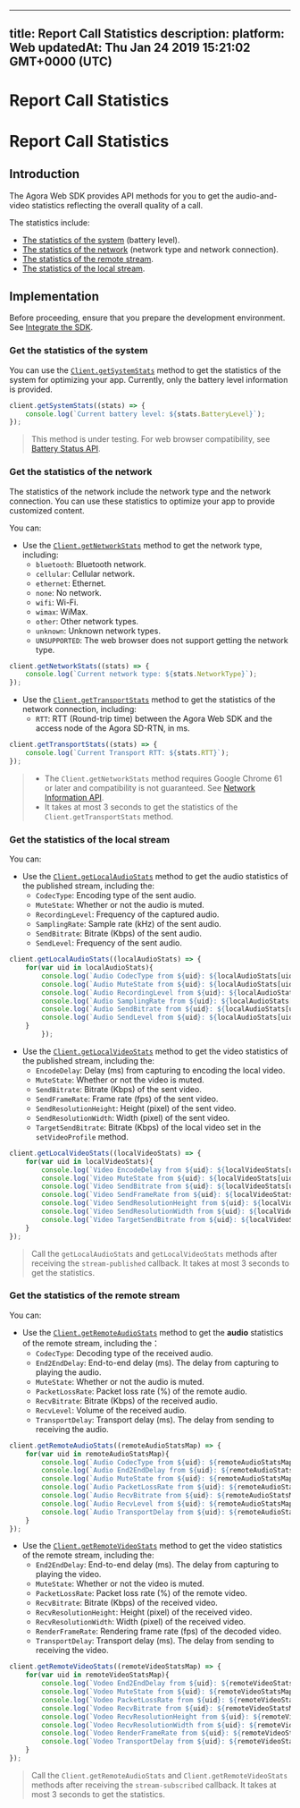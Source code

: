 
---
title: Report Call Statistics
description: 
platform: Web
updatedAt: Thu Jan 24 2019 15:21:02 GMT+0000 (UTC)
---
# Report Call Statistics
# Report Call Statistics

## Introduction

The Agora Web SDK provides API methods for you to get the audio-and-video statistics reflecting the overall quality of a call. 

The statistics include:

- [The statistics of the system](#system_statistics) (battery level).
- [The statistics of the network](#network_statistics) (network type and network connection).
- [The statistics of the remote stream](#local_stream_statistics).
- [The statistics of the local stream](#remote_stream_statistics).

## Implementation

Before proceeding, ensure that you prepare the development environment. See [Integrate the SDK](../../en/Video/web_prepare.md).

<a name ="system_statistics"></a>
### Get the statistics of the system

You can use the [`Client.getSystemStats`](https://docs.agora.io/en/Video/API%20Reference/web/interfaces/agorartc.client.html#getsystemstats) method to get the statistics of the system for optimizing your app. Currently, only the battery level information is provided.

```javascript
client.getSystemStats((stats) => {
	console.log(`Current battery level: ${stats.BatteryLevel}`);
});
```

> This method is under testing. For web browser compatibility, see [Battery Status API](https://developer.mozilla.org/en-US/docs/Web/API/Battery_Status_API).

<a name ="network_statistics"></a>
### Get the statistics of the network

The statistics of the network include the network type and the network connection. You can use these statistics to optimize your app to provide customized content.

You can:  

- Use the [`Client.getNetworkStats`](https://docs.agora.io/en/Video/API%20Reference/web/interfaces/agorartc.client.html#getnetworkstats) method to get the network type, including:
  - `bluetooth`: Bluetooth network.
  - `cellular`: Cellular network.
  - `ethernet`: Ethernet.
  - `none`: No network.
  - `wifi`: Wi-Fi.
  - `wimax`: WiMax.
  - `other`: Other network types.
  - `unknown`: Unknown network types.
  - `UNSUPPORTED`: The web browser does not support getting the network type.

```javascript 
client.getNetworkStats((stats) => {                        
	console.log(`Current network type: ${stats.NetworkType}`); 
});                                                        
```

- Use the [`Client.getTransportStats`](https://docs.agora.io/en/Video/API%20Reference/web/interfaces/agorartc.client.html#gettransportstats) method to get the statistics of the network connection, including:
  - `RTT`: RTT (Round-trip time) between the Agora Web SDK and the access node of the Agora SD-RTN, in ms.

```javascript
client.getTransportStats((stats) => {
	console.log(`Current Transport RTT: ${stats.RTT}`);
});                           
```

> - The `Client.getNetworkStats` method requires Google Chrome 61 or later and compatibility is not guaranteed. See [Network Information API](https://developer.mozilla.org/en-US/docs/Web/API/Network_Information_API).
> - It takes at most 3 seconds to get the statistics of the `Client.getTransportStats` method.

<a name ="local_stream_statistics"></a>
### Get the statistics of the local stream

You can: 

- Use the [`Client.getLocalAudioStats`](https://docs.agora.io/en/Video/API%20Reference/web/interfaces/agorartc.client.html#getlocalaudiostats) method to get the audio statistics of the published stream, including the:
  - `CodecType`: Encoding type of the sent audio.
  - `MuteState`: Whether or not the audio is muted.
  - `RecordingLevel`: Frequency of the captured audio.
  - `SamplingRate`: Sample rate (kHz) of the sent audio.
  - `SendBitrate`: Bitrate (Kbps) of the sent audio.
  - `SendLevel`: Frequency of the sent audio.

```javascript
client.getLocalAudioStats((localAudioStats) => {
	for(var uid in localAudioStats){
		console.log(`Audio CodecType from ${uid}: ${localAudioStats[uid].CodecType}`);
		console.log(`Audio MuteState from ${uid}: ${localAudioStats[uid].MuteState}`);
		console.log(`Audio RecordingLevel from ${uid}: ${localAudioStats[uid].RecordingLevel}`);
		console.log(`Audio SamplingRate from ${uid}: ${localAudioStats[uid].SamplingRate}`);
		console.log(`Audio SendBitrate from ${uid}: ${localAudioStats[uid].SendBitrate}`);
		console.log(`Audio SendLevel from ${uid}: ${localAudioStats[uid].SendLevel}`);
	}
		});
```

- Use the [`Client.getLocalVideoStats`](https://docs.agora.io/en/Video/API%20Reference/web/interfaces/agorartc.client.html#getlocalvideostats) method to get the video statistics of the published stream, including the:
  - `EncodeDelay`: Delay (ms) from capturing to encoding the local video.
  - `MuteState`: Whether or not the video is muted.
  - `SendBitrate`: Bitrate (Kbps) of the sent video.
  - `SendFrameRate`: Frame rate (fps) of the sent video.
  - `SendResolutionHeight`: Height (pixel) of the sent video.
  - `SendResolutionWidth`: Width (pixel) of the sent video.
  - `TargetSendBitrate`: Bitrate (Kbps) of the local video set in the `setVideoProfile` method.

```javascript
client.getLocalVideoStats((localVideoStats) => {
	for(var uid in localVideoStats){
		console.log(`Video EncodeDelay from ${uid}: ${localVideoStats[uid].EncodeDelay}`);
		console.log(`Video MuteState from ${uid}: ${localVideoStats[uid].MuteState}`);
		console.log(`Video SendBitrate from ${uid}: ${localVideoStats[uid].SendBitrate}`);
		console.log(`Video SendFrameRate from ${uid}: ${localVideoStats[uid].SendFrameRate}`);
		console.log(`Video SendResolutionHeight from ${uid}: ${localVideoStats[uid].SendResolutionHeight}`);
		console.log(`Video SendResolutionWidth from ${uid}: ${localVideoStats[uid].SendResolutionWidth}`);
		console.log(`Video TargetSendBitrate from ${uid}: ${localVideoStats[uid].TargetSendBitrate}`);
	}
});
```

> Call the `getLocalAudioStats` and `getLocalVideoStats` methods after receiving the `stream-published` callback. It takes at most 3 seconds to get the statistics.

<a name ="remote_stream_statistics"></a>
### Get the statistics of the remote stream

You can: 

- Use the [`Client.getRemoteAudioStats`](https://docs.agora.io/en/Video/API%20Reference/web/interfaces/agorartc.client.html#getremoteaudiostats) method to get the **audio** statistics of the remote stream, including the：
  - `CodecType`: Decoding type of the received audio.
  - `End2EndDelay`: End-to-end delay (ms). The delay from capturing to playing the audio.
  - `MuteState`: Whether or not the audio is muted.
  - `PacketLossRate`: Packet loss rate (%) of the remote audio.
  - `RecvBitrate`: Bitrate (Kbps) of the received audio.
  - `RecvLevel`: Volume of the received audio.
  - `TransportDelay`: Transport delay (ms). The delay from sending to receiving the audio.

```javascript
client.getRemoteAudioStats((remoteAudioStatsMap) => {
	for(var uid in remoteAudioStatsMap){
		console.log(`Audio CodecType from ${uid}: ${remoteAudioStatsMap[uid].CodecType}`);
		console.log(`Audio End2EndDelay from ${uid}: ${remoteAudioStatsMap[uid].End2EndDelay}`);
		console.log(`Audio MuteState from ${uid}: ${remoteAudioStatsMap[uid].MuteState}`);
		console.log(`Audio PacketLossRate from ${uid}: ${remoteAudioStatsMap[uid].PacketLossRate}`);
		console.log(`Audio RecvBitrate from ${uid}: ${remoteAudioStatsMap[uid].RecvBitrate}`);
		console.log(`Audio RecvLevel from ${uid}: ${remoteAudioStatsMap[uid].RecvLevel}`);
		console.log(`Audio TransportDelay from ${uid}: ${remoteAudioStatsMap[uid].TransportDelay}`);
	}
});
```

- Use the [`Client.getRemoteVideoStats`](https://docs.agora.io/en/Video/API%20Reference/web/interfaces/agorartc.client.html#getremotevideostats) method to get the video statistics of the remote stream, including the: 
  - `End2EndDelay`: End-to-end delay (ms). The delay from capturing to playing the video.
  - `MuteState`: Whether or not the video is muted.
  - `PacketLossRate`: Packet loss rate (%) of the remote video.
  - `RecvBitrate`: Bitrate (Kbps) of the received video.
  - `RecvResolutionHeight`: Height (pixel) of the received video.
  - `RecvResolutionWidth`: Width (pixel) of the received video.
  - `RenderFrameRate`: Rendering frame rate (fps) of the decoded video.
  - `TransportDelay`: Transport delay (ms). The delay from sending to receiving the video.

```javascript
client.getRemoteVideoStats((remoteVideoStatsMap) => {
	for(var uid in remoteVideoStatsMap){
		console.log(`Vodeo End2EndDelay from ${uid}: ${remoteVideoStatsMap[uid].End2EndDelay}`);
		console.log(`Vodeo MuteState from ${uid}: ${remoteVideoStatsMap[uid].MuteState}`);
		console.log(`Vodeo PacketLossRate from ${uid}: ${remoteVideoStatsMap[uid].PacketLossRate}`);
		console.log(`Vodeo RecvBitrate from ${uid}: ${remoteVideoStatsMap[uid].RecvBitrate}`);
		console.log(`Vodeo RecvResolutionHeight from ${uid}: ${remoteVideoStatsMap[uid].RecvResolutionHeight}`);
		console.log(`Vodeo RecvResolutionWidth from ${uid}: ${remoteVideoStatsMap[uid].RecvResolutionWidth}`);
		console.log(`Vodeo RenderFrameRate from ${uid}: ${remoteVideoStatsMap[uid].RenderFrameRate}`);
		console.log(`Vodeo TransportDelay from ${uid}: ${remoteVideoStatsMap[uid].TransportDelay}`);
	}
});
```

> Call the `Client.getRemoteAudioStats` and `Client.getRemoteVideoStats` methods after receiving the `stream-subscribed` callback. It takes at most 3 seconds to get the statistics.

